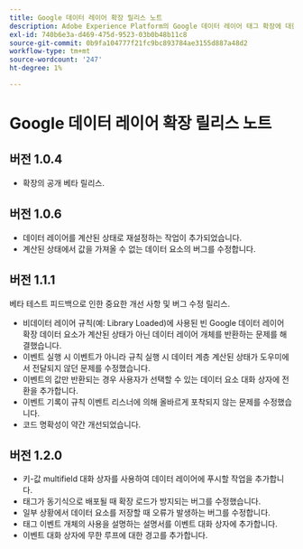 ```yaml
---
title: Google 데이터 레이어 확장 릴리스 노트
description: Adobe Experience Platform의 Google 데이터 레이어 태그 확장에 대한 최신 릴리스 노트입니다.
exl-id: 740b6e3a-d469-475d-9523-03b0b48b11c8
source-git-commit: 0b9fa104777f21fc9bc893784ae3155d887a48d2
workflow-type: tm+mt
source-wordcount: '247'
ht-degree: 1%

---
```


# Google 데이터 레이어 확장 릴리스 노트

## 버전 1.0.4

* 확장의 공개 베타 릴리스.

## 버전 1.0.6

* 데이터 레이어를 계산된 상태로 재설정하는 작업이 추가되었습니다.
* 계산된 상태에서 값을 가져올 수 없는 데이터 요소의 버그를 수정합니다.

## 버전 1.1.1

베타 테스트 피드백으로 인한 중요한 개선 사항 및 버그 수정 릴리스.

* 비데이터 레이어 규칙(예: Library Loaded)에 사용된 빈 Google 데이터 레이어 확장 데이터 요소가 계산된 상태가 아닌 데이터 레이어 개체를 반환하는 문제를 해결했습니다.
* 이벤트 실행 시 이벤트가 아니라 규칙 실행 시 데이터 계층 계산된 상태가 도우미에서 전달되지 않던 문제를 수정했습니다.
* 이벤트의 값만 반환되는 경우 사용자가 선택할 수 있는 데이터 요소 대화 상자에 전환을 추가합니다.
* 이벤트 기록이 규칙 이벤트 리스너에 의해 올바르게 포착되지 않는 문제를 수정했습니다.
* 코드 명확성이 약간 개선되었습니다.

## 버전 1.2.0

* 키-값 multifield 대화 상자를 사용하여 데이터 레이어에 푸시할 작업을 추가합니다.
* 태그가 동기식으로 배포될 때 확장 로드가 방지되는 버그를 수정했습니다.
* 일부 상황에서 데이터 요소를 저장할 때 오류가 발생하는 버그를 수정합니다.
* 태그 이벤트 개체의 사용을 설명하는 설명서를 이벤트 대화 상자에 추가합니다.
* 이벤트 대화 상자에 무한 루프에 대한 경고를 추가합니다.
